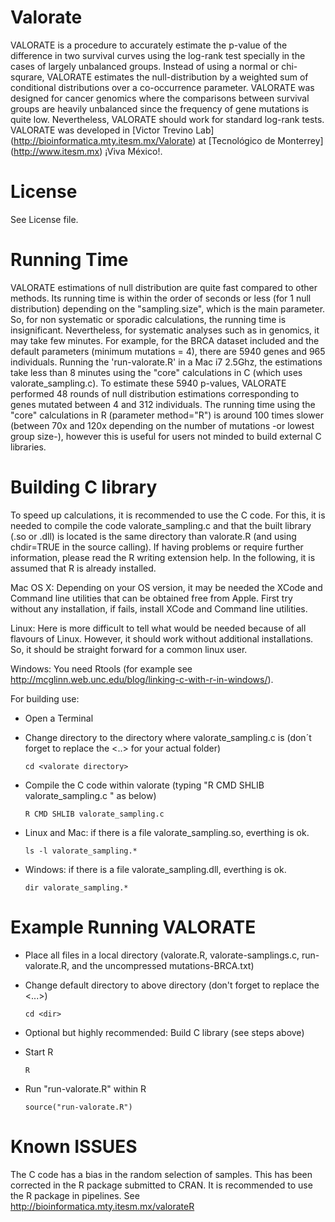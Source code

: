 # Valorate
VALORATE is a procedure to accurately estimate the p-value of the difference in two survival curves using the log-rank test specially in the cases of largely unbalanced groups. Instead of using a normal or chi-squrare, VALORATE estimates the null-distribution by a weighted sum of conditional distributions over a co-occurrence parameter. VALORATE was designed for cancer genomics where the comparisons between survival groups are heavily unbalanced since the frequency of gene mutations is quite low. Nevertheless, VALORATE should work for standard log-rank tests. VALORATE was developed in [Victor Trevino Lab] (http://bioinformatica.mty.itesm.mx/Valorate) at [Tecnológico de Monterrey] (http://www.itesm.mx) ¡Viva México!.

# License
See License file.

# Running Time
VALORATE estimations of null distribution are quite fast compared to other methods. Its running time is within the order of seconds or less (for 1 null distribution) depending on the "sampling.size", which is the main parameter. So, for non systematic or sporadic calculations, the running time is insignificant. Nevertheless, for systematic analyses such as in genomics, it may take few minutes. For example, for the BRCA dataset included and the default parameters (minimum mutations = 4), there are 5940 genes and 965 individuals. Running the 'run-valorate.R' in a Mac i7 2.5Ghz, the estimations take less than 8 minutes using the "core" calculations in C (which uses valorate_sampling.c). To estimate these 5940 p-values, VALORATE performed 48 rounds of null distribution estimations corresponding to genes mutated between 4 and 312 individuals. The running time using the "core" calculations in R (parameter method="R") is around 100 times slower (between 70x and 120x depending on the number of mutations -or lowest group size-), however this is useful for users not minded to build external C libraries.

# Building C library
To speed up calculations, it is recommended to use the C code. For this, it is needed to compile the code valorate_sampling.c and that the built library (.so or .dll) is located is the same directory than valorate.R (and using chdir=TRUE in the source calling). If having problems or require further information, please read the R writing extension help. In the following, it is assumed that R is already installed.

Mac OS X: 
Depending on your OS version, it may be needed the XCode and Command line utilities that can be obtained free from Apple. First try without any installation, if fails, install XCode and Command line utilities.


Linux: 
Here is more difficult to tell what would be needed because of all flavours of Linux. However, it should work without additional installations. So, it should be straight forward for a common linux user.

Windows: 
You need Rtools (for example see http://mcglinn.web.unc.edu/blog/linking-c-with-r-in-windows/).

For building use:
- Open a Terminal
- Change directory to the directory where valorate_sampling.c is (don´t forget to replace the <..> for your actual folder)

    `cd <valorate directory>`

- Compile the C code within valorate (typing "R CMD SHLIB valorate_sampling.c <ENTER>" as below)

    `R CMD SHLIB valorate_sampling.c`

- Linux and Mac: if there is a file valorate_sampling.so, everthing is ok.

    `ls -l valorate_sampling.*`

- Windows:       if there is a file valorate_sampling.dll, everthing is ok.

    `dir valorate_sampling.*`

# Example Running VALORATE
- Place all files in a local directory (valorate.R, valorate-samplings.c, run-valorate.R, and the uncompressed mutations-BRCA.txt)
- Change default directory to above directory (don't forget to replace the <...>)

    `cd <dir>`

- Optional but highly recommended: Build C library (see steps above)

- Start R

    `R`

- Run "run-valorate.R" within R

    `source("run-valorate.R")`
    

# Known ISSUES
The C code has a bias in the random selection of samples.
This has been corrected in the R package submitted to CRAN.
It is recommended to use the R package in pipelines.
See http://bioinformatica.mty.itesm.mx/valorateR
